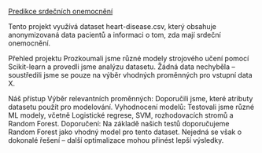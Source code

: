  [Predikce srdečních onemocnění](https://github.com/slepankovamarta/Marta_excercises/blob/9c7dc27b38ef468c30c3979042b2b7b44a939b1b/Stapro.ipynb)

Tento projekt využívá dataset heart-disease.csv, který obsahuje anonymizovaná data pacientů a informaci o tom, zda mají srdeční onemocnění.

Přehled projektu
Prozkoumali jsme různé modely strojového učení pomocí Scikit-learn a provedli jsme analýzu datasetu. Žádná data nechyběla – soustředili jsme se pouze na výběr vhodných proměnných pro vstupní data X.

Náš přístup
Výběr relevantních proměnných: Doporučili jsme, které atributy datasetu použít pro modelování.
Vyhodnocení modelů: Testovali jsme různé ML modely, včetně Logistické regrese, SVM, rozhodovacích stromů a Random Forest.
Doporučení: Na základě našich testů doporučujeme Random Forest jako vhodný model pro tento dataset. Nejedná se však o dokonalé řešení – další optimalizace mohou přinést lepší výsledky.
